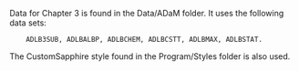 Data for Chapter 3 is found in the Data/ADaM folder. 
It uses the following data sets:

		ADLB3SUB, ADLBALBP, ADLBCHEM, ADLBCSTT, ADLBMAX, ADLBSTAT.


The CustomSapphire style found in the Program/Styles folder is also used.
